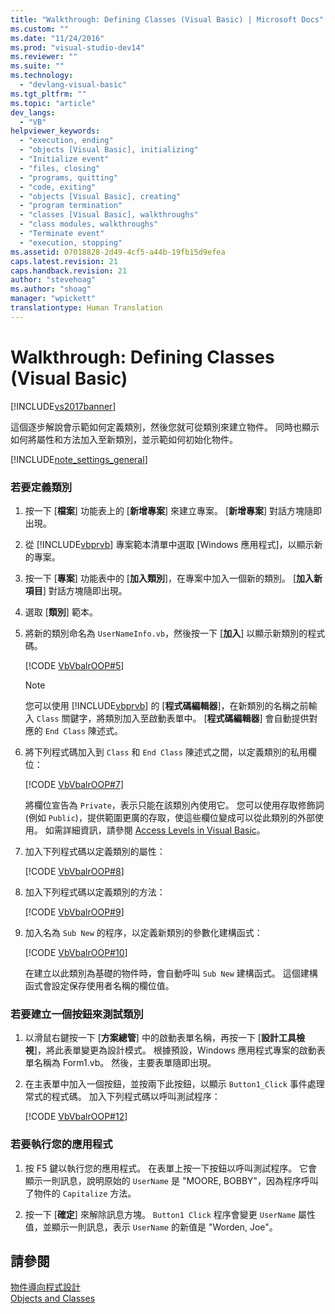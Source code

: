 ```yaml
---
title: "Walkthrough: Defining Classes (Visual Basic) | Microsoft Docs"
ms.custom: ""
ms.date: "11/24/2016"
ms.prod: "visual-studio-dev14"
ms.reviewer: ""
ms.suite: ""
ms.technology: 
  - "devlang-visual-basic"
ms.tgt_pltfrm: ""
ms.topic: "article"
dev_langs: 
  - "VB"
helpviewer_keywords: 
  - "execution, ending"
  - "objects [Visual Basic], initializing"
  - "Initialize event"
  - "files, closing"
  - "programs, quitting"
  - "code, exiting"
  - "objects [Visual Basic], creating"
  - "program termination"
  - "classes [Visual Basic], walkthroughs"
  - "class modules, walkthroughs"
  - "Terminate event"
  - "execution, stopping"
ms.assetid: 07018828-2d49-4cf5-a44b-19fb15d9efea
caps.latest.revision: 21
caps.handback.revision: 21
author: "stevehoag"
ms.author: "shoag"
manager: "wpickett"
translationtype: Human Translation
---
```

# Walkthrough: Defining Classes (Visual Basic)
[!INCLUDE[vs2017banner](../../../../csharp/includes/vs2017banner.md)]

這個逐步解說會示範如何定義類別，然後您就可從類別來建立物件。  同時也顯示如何將屬性和方法加入至新類別，並示範如何初始化物件。  
  
 [!INCLUDE[note_settings_general](../../../../csharp/language-reference/compiler-messages/includes/note_settings_general_md.md)]  
  
### 若要定義類別  
  
1.  按一下 \[**檔案**\] 功能表上的 \[**新增專案**\] 來建立專案。  \[**新增專案**\] 對話方塊隨即出現。  
  
2.  從 [!INCLUDE[vbprvb](../../../../csharp/programming-guide/concepts/linq/includes/vbprvb_md.md)] 專案範本清單中選取 \[Windows 應用程式\]，以顯示新的專案。  
  
3.  按一下 \[**專案**\] 功能表中的 \[**加入類別**\]，在專案中加入一個新的類別。  \[**加入新項目**\] 對話方塊隨即出現。  
  
4.  選取 \[**類別**\] 範本。  
  
5.  將新的類別命名為 `UserNameInfo.vb`，然後按一下 \[**加入**\] 以顯示新類別的程式碼。  
  
     [!CODE [VbVbalrOOP#5](../CodeSnippet/VS_Snippets_VBCSharp/VbVbalrOOP#5)]  
  
    > [!NOTE]
    >  您可以使用 [!INCLUDE[vbprvb](../../../../csharp/programming-guide/concepts/linq/includes/vbprvb_md.md)] 的 \[**程式碼編輯器**\]，在新類別的名稱之前輸入 `Class` 關鍵字，將類別加入至啟動表單中。  \[**程式碼編輯器**\] 會自動提供對應的 `End Class` 陳述式。  
  
6.  將下列程式碼加入到 `Class` 和 `End Class` 陳述式之間，以定義類別的私用欄位：  
  
     [!CODE [VbVbalrOOP#7](../CodeSnippet/VS_Snippets_VBCSharp/VbVbalrOOP#7)]  
  
     將欄位宣告為 `Private`，表示只能在該類別內使用它。  您可以使用存取修飾詞 \(例如 `Public`\)，提供範圍更廣的存取，使這些欄位變成可以從此類別的外部使用。  如需詳細資訊，請參閱 [Access Levels in Visual Basic](../../../../visual-basic/programming-guide/language-features/declared-elements/access-levels.md)。  
  
7.  加入下列程式碼以定義類別的屬性：  
  
     [!CODE [VbVbalrOOP#8](../CodeSnippet/VS_Snippets_VBCSharp/VbVbalrOOP#8)]  
  
8.  加入下列程式碼以定義類別的方法：  
  
     [!CODE [VbVbalrOOP#9](../CodeSnippet/VS_Snippets_VBCSharp/VbVbalrOOP#9)]  
  
9. 加入名為 `Sub New` 的程序，以定義新類別的參數化建構函式：  
  
     [!CODE [VbVbalrOOP#10](../CodeSnippet/VS_Snippets_VBCSharp/VbVbalrOOP#10)]  
  
     在建立以此類別為基礎的物件時，會自動呼叫 `Sub New` 建構函式。  這個建構函式會設定保存使用者名稱的欄位值。  
  
### 若要建立一個按鈕來測試類別  
  
1.  以滑鼠右鍵按一下 \[**方案總管**\] 中的啟動表單名稱，再按一下 \[**設計工具檢視**\]，將此表單變更為設計模式。  根據預設，Windows 應用程式專案的啟動表單名稱為 Form1.vb。  然後，主要表單隨即出現。  
  
2.  在主表單中加入一個按鈕，並按兩下此按鈕，以顯示 `Button1_Click` 事件處理常式的程式碼。  加入下列程式碼以呼叫測試程序：  
  
     [!CODE [VbVbalrOOP#12](../CodeSnippet/VS_Snippets_VBCSharp/VbVbalrOOP#12)]  
  
### 若要執行您的應用程式  
  
1.  按 F5 鍵以執行您的應用程式。  在表單上按一下按鈕以呼叫測試程序。  它會顯示一則訊息，說明原始的 `UserName` 是 "MOORE, BOBBY"，因為程序呼叫了物件的 `Capitalize` 方法。  
  
2.  按一下 \[**確定**\] 來解除訊息方塊。  `Button1 Click` 程序會變更 `UserName` 屬性值，並顯示一則訊息，表示 `UserName` 的新值是 "Worden, Joe"。  
  
## 請參閱  
 [物件導向程式設計](../Topic/Object-Oriented%20Programming%20\(C%23%20and%20Visual%20Basic\).md)   
 [Objects and Classes](../../../../visual-basic/programming-guide/language-features/objects-and-classes/index.md)